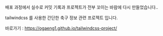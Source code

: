 배포 과정에서 실수로 커밋 기록과 프로젝트가 전부 꼬이는 바람에 다시 만들었습니다..

tailwindcss 를 사용한 간단한 축구 정보 관련 프로젝트 입니다.

바로가기 : https://ogaeng1.github.io/tailwindcss-project/
